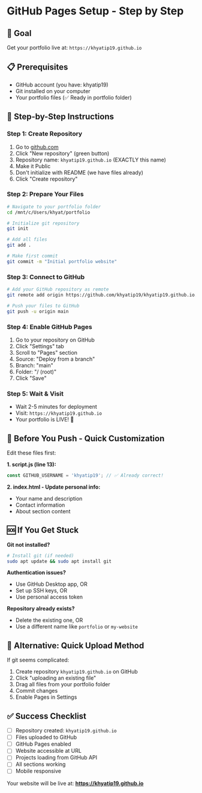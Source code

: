 # GitHub Pages Setup - Step by Step

## 🎯 Goal
Get your portfolio live at: `https://khyatip19.github.io`

## 📋 Prerequisites
- GitHub account (you have: khyatip19)
- Git installed on your computer
- Your portfolio files (✅ Ready in portfolio folder)

## 🚀 Step-by-Step Instructions

### Step 1: Create Repository
1. Go to [github.com](https://github.com)
2. Click "New repository" (green button)
3. Repository name: `khyatip19.github.io` (EXACTLY this name)
4. Make it Public
5. Don't initialize with README (we have files already)
6. Click "Create repository"

### Step 2: Prepare Your Files
```bash
# Navigate to your portfolio folder
cd /mnt/c/Users/khyat/portfolio

# Initialize git repository
git init

# Add all files
git add .

# Make first commit
git commit -m "Initial portfolio website"
```

### Step 3: Connect to GitHub
```bash
# Add your GitHub repository as remote
git remote add origin https://github.com/khyatip19/khyatip19.github.io.git

# Push your files to GitHub
git push -u origin main
```

### Step 4: Enable GitHub Pages
1. Go to your repository on GitHub
2. Click "Settings" tab
3. Scroll to "Pages" section
4. Source: "Deploy from a branch"
5. Branch: "main"
6. Folder: "/ (root)"
7. Click "Save"

### Step 5: Wait & Visit
- Wait 2-5 minutes for deployment
- Visit: `https://khyatip19.github.io`
- Your portfolio is LIVE! 🎉

## 🔧 Before You Push - Quick Customization

Edit these files first:

**1. script.js (line 13):**
```javascript
const GITHUB_USERNAME = 'khyatip19'; // ✅ Already correct!
```

**2. index.html - Update personal info:**
- Your name and description
- Contact information
- About section content

## 🆘 If You Get Stuck

**Git not installed?**
```bash
# Install git (if needed)
sudo apt update && sudo apt install git
```

**Authentication issues?**
- Use GitHub Desktop app, OR
- Set up SSH keys, OR  
- Use personal access token

**Repository already exists?**
- Delete the existing one, OR
- Use a different name like `portfolio` or `my-website`

## 🎯 Alternative: Quick Upload Method

If git seems complicated:

1. Create repository `khyatip19.github.io` on GitHub
2. Click "uploading an existing file"
3. Drag all files from your portfolio folder
4. Commit changes
5. Enable Pages in Settings

## ✅ Success Checklist

- [ ] Repository created: `khyatip19.github.io`
- [ ] Files uploaded to GitHub
- [ ] GitHub Pages enabled
- [ ] Website accessible at URL
- [ ] Projects loading from GitHub API
- [ ] All sections working
- [ ] Mobile responsive

Your website will be live at: **https://khyatip19.github.io**
